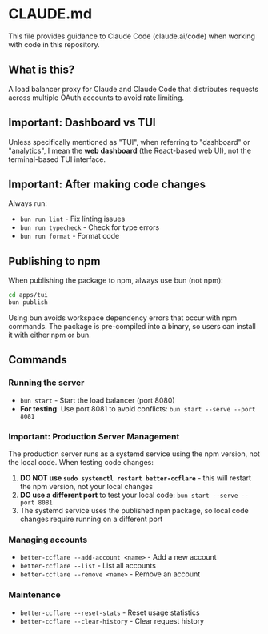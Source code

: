 # CLAUDE.md

This file provides guidance to Claude Code (claude.ai/code) when working with code in this repository.

## What is this?

A load balancer proxy for Claude and Claude Code that distributes requests across multiple OAuth accounts to avoid rate limiting.

## Important: Dashboard vs TUI

Unless specifically mentioned as "TUI", when referring to "dashboard" or "analytics", I mean the **web dashboard** (the React-based web UI), not the terminal-based TUI interface.

## Important: After making code changes

Always run:
- `bun run lint` - Fix linting issues
- `bun run typecheck` - Check for type errors
- `bun run format` - Format code

## Publishing to npm

When publishing the package to npm, always use bun (not npm):

```bash
cd apps/tui
bun publish
```

Using bun avoids workspace dependency errors that occur with npm commands. The package is pre-compiled into a binary, so users can install it with either npm or bun.

## Commands

### Running the server
- `bun start` - Start the load balancer (port 8080)
- **For testing**: Use port 8081 to avoid conflicts: `bun start --serve --port 8081`

### Important: Production Server Management
The production server runs as a systemd service using the npm version, not the local code. When testing code changes:

1. **DO NOT use `sudo systemctl restart better-ccflare`** - this will restart the npm version, not your local changes
2. **DO use a different port** to test your local code: `bun start --serve --port 8081`
3. The systemd service uses the published npm package, so local code changes require running on a different port

### Managing accounts
- `better-ccflare --add-account <name>` - Add a new account
- `better-ccflare --list` - List all accounts
- `better-ccflare --remove <name>` - Remove an account

### Maintenance
- `better-ccflare --reset-stats` - Reset usage statistics
- `better-ccflare --clear-history` - Clear request history